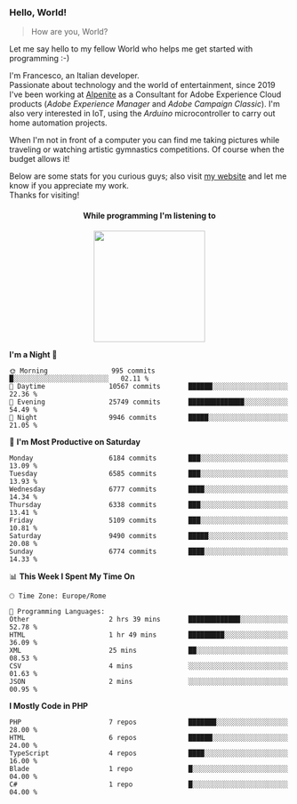 ### Hello, World!

> How are you, World?

Let me say hello to my fellow World who helps me get started with programming :-)

I'm Francesco, an Italian developer.  
Passionate about technology and the world of entertainment, since 2019 I've been working at [Alpenite](https://www.alpenite.com) as a Consultant for Adobe Experience Cloud products (*Adobe Experience Manager* and *Adobe Campaign Classic*). I'm also very interested in IoT, using the *Arduino* microcontroller to carry out home automation projects.

When I'm not in front of a computer you can find me taking pictures while traveling or watching artistic gymnastics competitions. Of course when the budget allows it!

Below are some stats for you curious guys; also visit [my website](https://www.francescorega.eu) and let me know if you appreciate my work.  
Thanks for visiting!

<div align="center">
  <h4>While programming I'm listening to</h4>
  <a href="https://apps.francescorega.eu/now-playing/11147232609" target="_blank"><img src="https://apps.francescorega.eu/now-playing/11147232609" width="200"></a>
</div>

<!--START_SECTION:waka-->
**I'm a Night 🦉** 

```text
🌞 Morning                995 commits         █░░░░░░░░░░░░░░░░░░░░░░░░   02.11 % 
🌆 Daytime                10567 commits       ██████░░░░░░░░░░░░░░░░░░░   22.36 % 
🌃 Evening                25749 commits       ██████████████░░░░░░░░░░░   54.49 % 
🌙 Night                  9946 commits        █████░░░░░░░░░░░░░░░░░░░░   21.05 % 
```
📅 **I'm Most Productive on Saturday** 

```text
Monday                   6184 commits        ███░░░░░░░░░░░░░░░░░░░░░░   13.09 % 
Tuesday                  6585 commits        ███░░░░░░░░░░░░░░░░░░░░░░   13.93 % 
Wednesday                6777 commits        ████░░░░░░░░░░░░░░░░░░░░░   14.34 % 
Thursday                 6338 commits        ███░░░░░░░░░░░░░░░░░░░░░░   13.41 % 
Friday                   5109 commits        ███░░░░░░░░░░░░░░░░░░░░░░   10.81 % 
Saturday                 9490 commits        █████░░░░░░░░░░░░░░░░░░░░   20.08 % 
Sunday                   6774 commits        ████░░░░░░░░░░░░░░░░░░░░░   14.33 % 
```


📊 **This Week I Spent My Time On** 

```text
🕑︎ Time Zone: Europe/Rome

💬 Programming Languages: 
Other                    2 hrs 39 mins       █████████████░░░░░░░░░░░░   52.78 % 
HTML                     1 hr 49 mins        █████████░░░░░░░░░░░░░░░░   36.09 % 
XML                      25 mins             ██░░░░░░░░░░░░░░░░░░░░░░░   08.53 % 
CSV                      4 mins              ░░░░░░░░░░░░░░░░░░░░░░░░░   01.63 % 
JSON                     2 mins              ░░░░░░░░░░░░░░░░░░░░░░░░░   00.95 % 
```

**I Mostly Code in PHP** 

```text
PHP                      7 repos             ███████░░░░░░░░░░░░░░░░░░   28.00 % 
HTML                     6 repos             ██████░░░░░░░░░░░░░░░░░░░   24.00 % 
TypeScript               4 repos             ████░░░░░░░░░░░░░░░░░░░░░   16.00 % 
Blade                    1 repo              █░░░░░░░░░░░░░░░░░░░░░░░░   04.00 % 
C#                       1 repo              █░░░░░░░░░░░░░░░░░░░░░░░░   04.00 % 
```




<!--END_SECTION:waka-->
